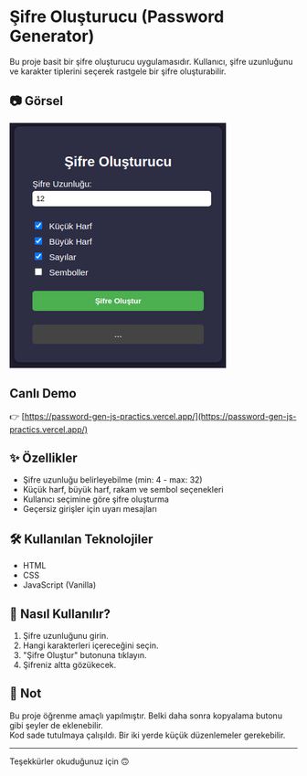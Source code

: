 # Şifre Oluşturucu (Password Generator)

Bu proje basit bir şifre oluşturucu uygulamasıdır. Kullanıcı, şifre uzunluğunu ve karakter tiplerini seçerek rastgele bir şifre oluşturabilir.

## 📷 Görsel

![Uygulama Görseli](./ss.png)
## Canlı Demo

👉 [https://password-gen-js-practics.vercel.app/](https://password-gen-js-practics.vercel.app/)

## ✨ Özellikler

- Şifre uzunluğu belirleyebilme (min: 4 - max: 32)
- Küçük harf, büyük harf, rakam ve sembol seçenekleri
- Kullanıcı seçimine göre şifre oluşturma
- Geçersiz girişler için uyarı mesajları

## 🛠️ Kullanılan Teknolojiler

- HTML
- CSS
- JavaScript (Vanilla)




## 🚀 Nasıl Kullanılır?

1. Şifre uzunluğunu girin.
2. Hangi karakterleri içereceğini seçin.
3. "Şifre Oluştur" butonuna tıklayın.
4. Şifreniz altta gözükecek.

## 📌 Not

Bu proje öğrenme amaçlı yapılmıştır. Belki daha sonra kopyalama butonu gibi şeyler de eklenebilir.  
Kod sade tutulmaya çalışıldı. Bir iki yerde küçük düzenlemeler gerekebilir.

---

Teşekkürler okuduğunuz için 🙃
